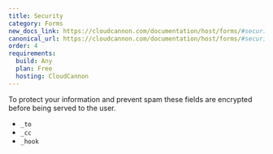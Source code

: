 ```yaml
---
title: Security
category: Forms
new_docs_link: https://cloudcannon.com/documentation/host/forms/#security
canonical_url: https://cloudcannon.com/documentation/host/forms/#security
order: 4
requirements:
  build: Any
  plan: Free
  hosting: CloudCannon
---
```


To protect your information and prevent spam these fields are encrypted before being served to the user.

* `_to`
* `_cc`
* `_hook`
